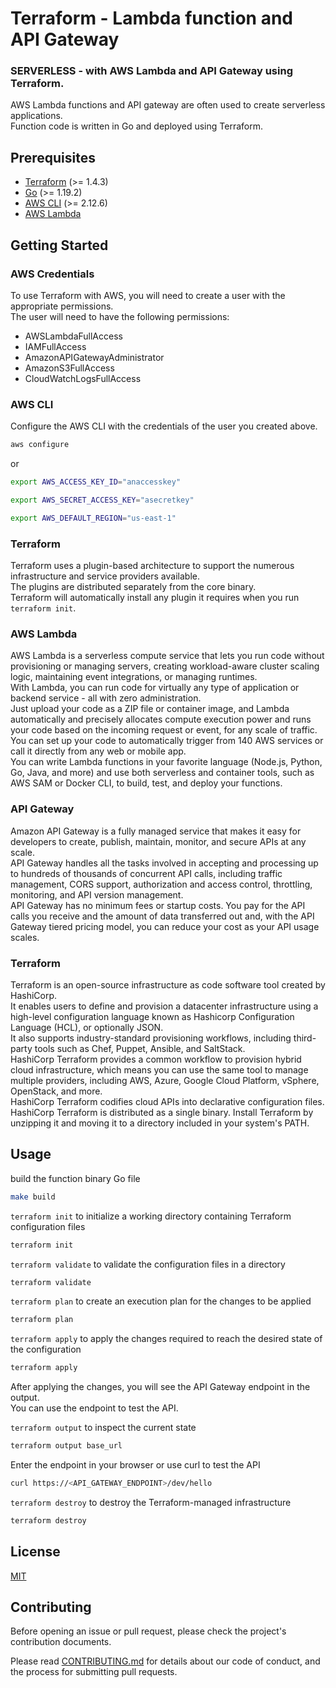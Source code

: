 # Terraform - Lambda function and API Gateway

### SERVERLESS - with AWS Lambda and API Gateway using Terraform.

AWS Lambda functions and API gateway are often used to create serverless applications.\
Function code is written in Go and deployed using Terraform.

## Prerequisites

- [Terraform](https://www.terraform.io/downloads.html) (>= 1.4.3)
- [Go](https://golang.org/doc/install) (>= 1.19.2)
- [AWS CLI](https://docs.aws.amazon.com/cli/latest/userguide/cli-chap-install.html) (>= 2.12.6)
- [AWS Lambda](https://docs.aws.amazon.com/lambda/latest/dg/welcome.html)

## Getting Started

### AWS Credentials

To use Terraform with AWS, you will need to create a user with the appropriate permissions.\
The user will need to have the following permissions:

- AWSLambdaFullAccess
- IAMFullAccess
- AmazonAPIGatewayAdministrator
- AmazonS3FullAccess
- CloudWatchLogsFullAccess

### AWS CLI

Configure the AWS CLI with the credentials of the user you created above.

```bash
aws configure
```

or

```bash
export AWS_ACCESS_KEY_ID="anaccesskey"

export AWS_SECRET_ACCESS_KEY="asecretkey"

export AWS_DEFAULT_REGION="us-east-1"
```

### Terraform

Terraform uses a plugin-based architecture to support the numerous infrastructure and service providers available.\
The plugins are distributed separately from the core binary.\
Terraform will automatically install any plugin it requires when you run `terraform init`.

### AWS Lambda

AWS Lambda is a serverless compute service that lets you run code without provisioning or managing servers, creating workload-aware cluster scaling logic, maintaining event integrations, or managing runtimes.\
With Lambda, you can run code for virtually any type of application or backend service - all with zero administration.\
Just upload your code as a ZIP file or container image, and Lambda automatically and precisely allocates compute execution power and runs your code based on the incoming request or event, for any scale of traffic.\
You can set up your code to automatically trigger from 140 AWS services or call it directly from any web or mobile app.\
You can write Lambda functions in your favorite language (Node.js, Python, Go, Java, and more) and use both serverless and container tools, such as AWS SAM or Docker CLI, to build, test, and deploy your functions.

### API Gateway

Amazon API Gateway is a fully managed service that makes it easy for developers to create, publish, maintain, monitor, and secure APIs at any scale.\
API Gateway handles all the tasks involved in accepting and processing up to hundreds of thousands of concurrent API calls, including traffic management, CORS support, authorization and access control, throttling, monitoring, and API version management.\
API Gateway has no minimum fees or startup costs. You pay for the API calls you receive and the amount of data transferred out and, with the API Gateway tiered pricing model, you can reduce your cost as your API usage scales.

### Terraform

Terraform is an open-source infrastructure as code software tool created by HashiCorp.\
It enables users to define and provision a datacenter infrastructure using a high-level configuration language known as Hashicorp Configuration Language (HCL), or optionally JSON.\
It also supports industry-standard provisioning workflows, including third-party tools such as Chef, Puppet, Ansible, and SaltStack.\
HashiCorp Terraform provides a common workflow to provision hybrid cloud infrastructure, which means you can use the same tool to manage multiple providers, including AWS, Azure, Google Cloud Platform, vSphere, OpenStack, and more.\
HashiCorp Terraform codifies cloud APIs into declarative configuration files.\
HashiCorp Terraform is distributed as a single binary. Install Terraform by unzipping it and moving it to a directory included in your system's PATH.


## Usage

build the function binary Go file
```bash
make build
```

`terraform init` to initialize a working directory containing Terraform configuration files
```bash
terraform init
```

`terraform validate` to validate the configuration files in a directory
```bash
terraform validate
```

`terraform plan` to create an execution plan for the changes to be applied
```bash
terraform plan
```

`terraform apply` to apply the changes required to reach the desired state of the configuration
```bash
terraform apply
```

After applying the changes, you will see the API Gateway endpoint in the output.\
You can use the endpoint to test the API.

`terraform output` to inspect the current state
```bash
terraform output base_url
```

Enter the endpoint in your browser or use curl to test the API
```bash
curl https://<API_GATEWAY_ENDPOINT>/dev/hello
```

`terraform destroy` to destroy the Terraform-managed infrastructure
```bash
terraform destroy
```

## License
[MIT](LICENSE)

## Contributing

Before opening an issue or pull request, please check the project's contribution documents.

Please read [CONTRIBUTING.md](CONTRIBUTING.md) for details about our code of conduct, and the process for submitting pull requests.